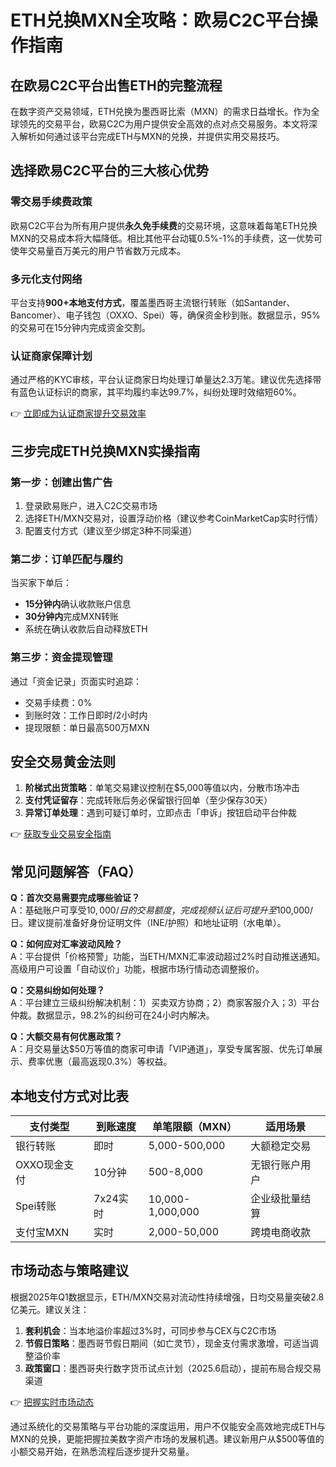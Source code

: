 # ETH兑换MXN全攻略：欧易C2C平台操作指南

## 在欧易C2C平台出售ETH的完整流程

在数字资产交易领域，ETH兑换为墨西哥比索（MXN）的需求日益增长。作为全球领先的交易平台，欧易C2C为用户提供安全高效的点对点交易服务。本文将深入解析如何通过该平台完成ETH与MXN的兑换，并提供实用交易技巧。

## 选择欧易C2C平台的三大核心优势

### 零交易手续费政策
欧易C2C平台为所有用户提供**永久免手续费**的交易环境，这意味着每笔ETH兑换MXN的交易成本将大幅降低。相比其他平台动辄0.5%-1%的手续费，这一优势可使年交易量百万美元的用户节省数万元成本。

### 多元化支付网络
平台支持**900+本地支付方式**，覆盖墨西哥主流银行转账（如Santander、Bancomer）、电子钱包（OXXO、Spei）等，确保资金秒到账。数据显示，95%的交易可在15分钟内完成资金交割。

### 认证商家保障计划
通过严格的KYC审核，平台认证商家日均处理订单量达2.3万笔。建议优先选择带有蓝色认证标识的商家，其平均履约率达99.7%，纠纷处理时效缩短60%。

👉 [立即成为认证商家提升交易效率](https://bit.ly/okx_welcome)

## 三步完成ETH兑换MXN实操指南

### 第一步：创建出售广告
1. 登录欧易账户，进入C2C交易市场
2. 选择ETH/MXN交易对，设置浮动价格（建议参考CoinMarketCap实时行情）
3. 配置支付方式（建议至少绑定3种不同渠道）

### 第二步：订单匹配与履约
当买家下单后：
- **15分钟内**确认收款账户信息
- **30分钟内**完成MXN转账
- 系统在确认收款后自动释放ETH

### 第三步：资金提现管理
通过「资金记录」页面实时追踪：
- 交易手续费：0%
- 到账时效：工作日即时/2小时内
- 提现限额：单日最高500万MXN

## 安全交易黄金法则

1. **阶梯式出货策略**：单笔交易建议控制在$5,000等值以内，分散市场冲击
2. **支付凭证留存**：完成转账后务必保留银行回单（至少保存30天）
3. **异常订单处理**：遇到可疑订单时，立即点击「申诉」按钮启动平台仲裁

👉 [获取专业交易安全指南](https://bit.ly/okx_welcome)

## 常见问题解答（FAQ）

**Q：首次交易需要完成哪些验证？**  
A：基础账户可享受$10,000/日的交易额度，完成视频认证后可提升至$100,000/日。建议提前准备好身份证明文件（INE/护照）和地址证明（水电单）。

**Q：如何应对汇率波动风险？**  
A：平台提供「价格预警」功能，当ETH/MXN汇率波动超过2%时自动推送通知。高级用户可设置「自动议价」功能，根据市场行情动态调整报价。

**Q：交易纠纷如何处理？**  
A：平台建立三级纠纷解决机制：1）买卖双方协商；2）商家客服介入；3）平台仲裁。数据显示，98.2%的纠纷可在24小时内解决。

**Q：大额交易有何优惠政策？**  
A：月交易量达$50万等值的商家可申请「VIP通道」，享受专属客服、优先订单展示、费率优惠（最高返现0.3%）等权益。

## 本地支付方式对比表

| 支付类型   | 到账速度 | 单笔限额（MXN） | 适用场景               |
|------------|----------|-----------------|------------------------|
| 银行转账   | 即时     | 5,000-500,000   | 大额稳定交易           |
| OXXO现金支付 | 10分钟   | 500-8,000       | 无银行账户用户         |
| Spei转账   | 7x24实时  | 10,000-1,000,000| 企业级批量结算         |
| 支付宝MXN  | 实时     | 2,000-50,000    | 跨境电商收款           |

## 市场动态与策略建议

根据2025年Q1数据显示，ETH/MXN交易对流动性持续增强，日均交易量突破2.8亿美元。建议关注：
1. **套利机会**：当本地溢价率超过3%时，可同步参与CEX与C2C市场
2. **节假日策略**：墨西哥节假日期间（如亡灵节），现金支付需求激增，可适当调整溢价率
3. **政策窗口**：墨西哥央行数字货币试点计划（2025.6启动），提前布局合规交易渠道

👉 [把握实时市场动态](https://bit.ly/okx_welcome)

通过系统化的交易策略与平台功能的深度运用，用户不仅能安全高效地完成ETH与MXN的兑换，更能把握拉美数字资产市场的发展机遇。建议新用户从$500等值的小额交易开始，在熟悉流程后逐步提升交易量。